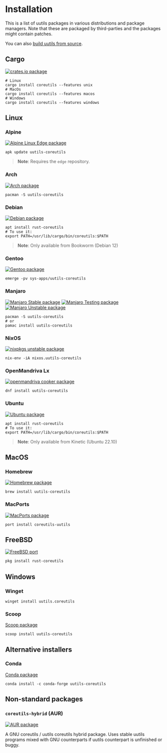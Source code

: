 <!-- spell-checker:ignore pacman pamac nixpkgs openmandriva conda winget -->

# Installation

This is a list of uutils packages in various distributions and package managers.
Note that these are packaged by third-parties and the packages might contain
patches.

You can also [build uutils from source](build.md).

<!-- toc -->

## Cargo

[![crates.io package](https://repology.org/badge/version-for-repo/crates_io/uutils-coreutils.svg)](https://crates.io/crates/coreutils)

```shell
# Linux
cargo install coreutils --features unix
# MacOs
cargo install coreutils --features macos
# Windows
cargo install coreutils --features windows
```

## Linux

### Alpine

[![Alpine Linux Edge package](https://repology.org/badge/version-for-repo/alpine_edge/uutils-coreutils.svg)](https://pkgs.alpinelinux.org/packages?name=uutils-coreutils)

```shell
apk update uutils-coreutils
```

> **Note**: Requires the `edge` repository.

### Arch

[![Arch package](https://repology.org/badge/version-for-repo/arch/uutils-coreutils.svg)](https://archlinux.org/packages/extra/x86_64/uutils-coreutils/)

```shell
pacman -S uutils-coreutils
```

### Debian

[![Debian package](https://repology.org/badge/version-for-repo/debian_unstable/uutils-coreutils.svg)](https://packages.debian.org/sid/source/rust-coreutils)

```shell
apt install rust-coreutils
# To use it:
export PATH=/usr/lib/cargo/bin/coreutils:$PATH
```

> **Note**: Only available from Bookworm (Debian 12)

### Gentoo

[![Gentoo package](https://repology.org/badge/version-for-repo/gentoo/uutils-coreutils.svg)](https://packages.gentoo.org/packages/sys-apps/uutils-coreutils)

```shell
emerge -pv sys-apps/uutils-coreutils
```

### Manjaro

[![Manjaro Stable package](https://repology.org/badge/version-for-repo/manjaro_stable/uutils-coreutils.svg)](https://packages.manjaro.org/?query=uutils-coreutils)
[![Manjaro Testing package](https://repology.org/badge/version-for-repo/manjaro_testing/uutils-coreutils.svg)](https://packages.manjaro.org/?query=uutils-coreutils)
[![Manjaro Unstable package](https://repology.org/badge/version-for-repo/manjaro_unstable/uutils-coreutils.svg)](https://packages.manjaro.org/?query=uutils-coreutils)

```shell
pacman -S uutils-coreutils
# or
pamac install uutils-coreutils
```

### NixOS

[![nixpkgs unstable package](https://repology.org/badge/version-for-repo/nix_unstable/uutils-coreutils.svg)](https://search.nixos.org/packages?query=uutils-coreutils)

```shell
nix-env -iA nixos.uutils-coreutils
```

### OpenMandriva Lx

[![openmandriva cooker package](https://repology.org/badge/version-for-repo/openmandriva_cooker/uutils-coreutils.svg)](https://repology.org/project/uutils-coreutils/versions)

```shell
dnf install uutils-coreutils
```

### Ubuntu

[![Ubuntu package](https://repology.org/badge/version-for-repo/ubuntu_23_04/uutils-coreutils.svg)](https://packages.ubuntu.com/source/lunar/rust-coreutils)

```shell
apt install rust-coreutils
# To use it:
export PATH=/usr/lib/cargo/bin/coreutils:$PATH
```

> **Note**: Only available from Kinetic (Ubuntu 22.10)

## MacOS

### Homebrew

[![Homebrew package](https://repology.org/badge/version-for-repo/homebrew/uutils-coreutils.svg)](https://formulae.brew.sh/formula/uutils-coreutils)

```shell
brew install uutils-coreutils
```

### MacPorts

[![MacPorts package](https://repology.org/badge/version-for-repo/macports/uutils-coreutils.svg)](https://ports.macports.org/port/coreutils-uutils/)

```
port install coreutils-uutils
```

## FreeBSD

[![FreeBSD port](https://repology.org/badge/version-for-repo/freebsd/uutils-coreutils.svg)](https://repology.org/project/uutils-coreutils/versions)

```sh
pkg install rust-coreutils
```

## Windows

### Winget

```shell
winget install uutils.coreutils
```

### Scoop

[Scoop package](https://scoop.sh/#/apps?q=uutils-coreutils&s=0&d=1&o=true)

```shell
scoop install uutils-coreutils
```

## Alternative installers

### Conda

[Conda package](https://anaconda.org/conda-forge/uutils-coreutils)

```
conda install -c conda-forge uutils-coreutils
```

## Non-standard packages

### `coreutils-hybrid` (AUR)

[![AUR package](https://repology.org/badge/version-for-repo/aur/coreutils-hybrid.svg)](https://aur.archlinux.org/packages/coreutils-hybrid)

A GNU coreutils / uutils coreutils hybrid package. Uses stable uutils
programs mixed with GNU counterparts if uutils counterpart is
unfinished or buggy.
